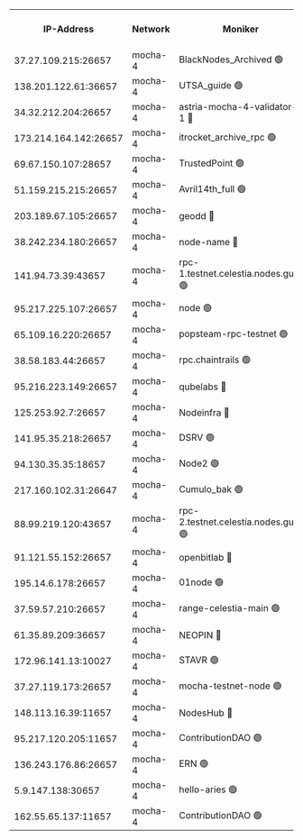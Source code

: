 


<table><tr><th>IP-Address</th><th>Network</th><th>Moniker</th><th>Latest Block Height</th><th>Earliest Block Height</th><th>Catching Up</th><th>Tx Index</th><th>Voting Power</th><th>Scan Time</th></tr><tr><td>37.27.109.215:26657</td><td>mocha-4</td><td>BlackNodes_Archived 🟢</td><td>2732604</td><td>1</td><td>False</td><td>off</td><td>0</td><td>2024-09-18T14:59:44.680608221UTC</td></tr><tr><td>138.201.122.61:36657</td><td>mocha-4</td><td>UTSA_guide 🟢</td><td>2732604</td><td>1</td><td>False</td><td>on</td><td>0</td><td>2024-09-18T14:59:49.090235536UTC</td></tr><tr><td>34.32.212.204:26657</td><td>mocha-4</td><td>astria-mocha-4-validator-1 🔴</td><td>2732604</td><td>1</td><td>False</td><td>on</td><td>10509044</td><td>2024-09-18T14:59:49.470586014UTC</td></tr><tr><td>173.214.164.142:26657</td><td>mocha-4</td><td>itrocket_archive_rpc 🟢</td><td>2732608</td><td>1</td><td>False</td><td>on</td><td>0</td><td>2024-09-18T15:00:35.478573763UTC</td></tr><tr><td>69.67.150.107:28657</td><td>mocha-4</td><td>TrustedPoint 🟢</td><td>2732609</td><td>1</td><td>False</td><td>on</td><td>0</td><td>2024-09-18T15:00:46.767082055UTC</td></tr><tr><td>51.159.215.215:26657</td><td>mocha-4</td><td>Avril14th_full 🟢</td><td>2732611</td><td>1</td><td>False</td><td>on</td><td>0</td><td>2024-09-18T15:01:04.825358806UTC</td></tr><tr><td>203.189.67.105:26657</td><td>mocha-4</td><td>geodd 🔴</td><td>2732611</td><td>1</td><td>False</td><td>on</td><td>100068</td><td>2024-09-18T15:01:07.753387354UTC</td></tr><tr><td>38.242.234.180:26657</td><td>mocha-4</td><td>node-name 🔴</td><td>2732612</td><td>1</td><td>False</td><td>off</td><td>4051576</td><td>2024-09-18T15:01:16.609356203UTC</td></tr><tr><td>141.94.73.39:43657</td><td>mocha-4</td><td>rpc-1.testnet.celestia.nodes.guru 🟢</td><td>2732614</td><td>1</td><td>False</td><td>off</td><td>0</td><td>2024-09-18T15:01:45.480796002UTC</td></tr><tr><td>95.217.225.107:26657</td><td>mocha-4</td><td>node 🟢</td><td>2732615</td><td>1</td><td>False</td><td>on</td><td>0</td><td>2024-09-18T15:01:59.113159218UTC</td></tr><tr><td>65.109.16.220:26657</td><td>mocha-4</td><td>popsteam-rpc-testnet 🟢</td><td>2732616</td><td>1</td><td>False</td><td>on</td><td>0</td><td>2024-09-18T15:02:10.832988700UTC</td></tr><tr><td>38.58.183.44:26657</td><td>mocha-4</td><td>rpc.chaintrails 🟢</td><td>2732617</td><td>1</td><td>False</td><td>on</td><td>0</td><td>2024-09-18T15:02:21.783198452UTC</td></tr><tr><td>95.216.223.149:26657</td><td>mocha-4</td><td>qubelabs 🔴</td><td>2732618</td><td>1917526</td><td>False</td><td>on</td><td>64651215</td><td>2024-09-18T15:02:32.482430552UTC</td></tr><tr><td>125.253.92.7:26657</td><td>mocha-4</td><td>Nodeinfra 🔴</td><td>2732606</td><td>2070001</td><td>False</td><td>on</td><td>500001</td><td>2024-09-18T15:00:05.162723682UTC</td></tr><tr><td>141.95.35.218:26657</td><td>mocha-4</td><td>DSRV 🟢</td><td>2732614</td><td>2070001</td><td>False</td><td>off</td><td>0</td><td>2024-09-18T15:01:47.792763274UTC</td></tr><tr><td>94.130.35.35:18657</td><td>mocha-4</td><td>Node2 🟢</td><td>2585030</td><td>2256001</td><td>False</td><td>on</td><td>0</td><td>2024-09-18T15:02:42.196077109UTC</td></tr><tr><td>217.160.102.31:26647</td><td>mocha-4</td><td>Cumulo_bak 🟢</td><td>2732613</td><td>2300001</td><td>False</td><td>on</td><td>0</td><td>2024-09-18T15:01:33.765530337UTC</td></tr><tr><td>88.99.219.120:43657</td><td>mocha-4</td><td>rpc-2.testnet.celestia.nodes.guru 🟢</td><td>2732613</td><td>2368594</td><td>False</td><td>on</td><td>0</td><td>2024-09-18T15:01:33.322456865UTC</td></tr><tr><td>91.121.55.152:26657</td><td>mocha-4</td><td>openbitlab 🔴</td><td>2732605</td><td>2533260</td><td>False</td><td>off</td><td>501058</td><td>2024-09-18T14:59:56.010396218UTC</td></tr><tr><td>195.14.6.178:26657</td><td>mocha-4</td><td>01node 🟢</td><td>2732610</td><td>2584501</td><td>False</td><td>on</td><td>0</td><td>2024-09-18T15:01:00.379447979UTC</td></tr><tr><td>37.59.57.210:26657</td><td>mocha-4</td><td>range-celestia-main 🟢</td><td>2732618</td><td>2589477</td><td>False</td><td>off</td><td>0</td><td>2024-09-18T15:02:36.883849487UTC</td></tr><tr><td>61.35.89.209:36657</td><td>mocha-4</td><td>NEOPIN 🔴</td><td>2732617</td><td>2592001</td><td>False</td><td>off</td><td>100001</td><td>2024-09-18T15:02:18.868090622UTC</td></tr><tr><td>172.96.141.13:10027</td><td>mocha-4</td><td>STAVR 🟢</td><td>2732606</td><td>2613501</td><td>False</td><td>on</td><td>0</td><td>2024-09-18T15:00:08.110131711UTC</td></tr><tr><td>37.27.119.173:26657</td><td>mocha-4</td><td>mocha-testnet-node 🟢</td><td>2732614</td><td>2631379</td><td>False</td><td>on</td><td>0</td><td>2024-09-18T15:01:40.357492463UTC</td></tr><tr><td>148.113.16.39:11657</td><td>mocha-4</td><td>NodesHub 🔴</td><td>2732609</td><td>2695027</td><td>False</td><td>on</td><td>100014</td><td>2024-09-18T15:00:49.671374749UTC</td></tr><tr><td>95.217.120.205:11657</td><td>mocha-4</td><td>ContributionDAO 🟢</td><td>2732615</td><td>2723055</td><td>False</td><td>on</td><td>0</td><td>2024-09-18T15:01:56.686729889UTC</td></tr><tr><td>136.243.176.86:26657</td><td>mocha-4</td><td>ERN 🟢</td><td>2732615</td><td>2725501</td><td>False</td><td>off</td><td>0</td><td>2024-09-18T15:01:52.210575316UTC</td></tr><tr><td>5.9.147.138:30657</td><td>mocha-4</td><td>hello-aries 🟢</td><td>2732609</td><td>2731501</td><td>False</td><td>off</td><td>0</td><td>2024-09-18T15:00:41.910055571UTC</td></tr><tr><td>162.55.65.137:11657</td><td>mocha-4</td><td>ContributionDAO 🟢</td><td>2732611</td><td>2731999</td><td>False</td><td>off</td><td>0</td><td>2024-09-18T15:01:12.135160043UTC</td></tr></table>